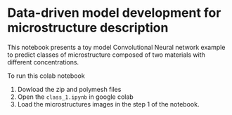 # Data-driven model development for microstructure description

This notebook presents a toy model Convolutional Neural network example to predict classes of microstructure composed of two materials with different concentrations. 

To run this colab notebook

1. Dowload the zip and polymesh files
2. Open the `class_1.ipynb` in google colab
3. Load the microstructures images in the step 1 of the notebook. 
